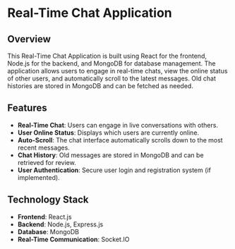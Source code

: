 # Real-Time Chat Application

## Overview
This Real-Time Chat Application is built using React for the frontend, Node.js for the backend, and MongoDB for database management. The application allows users to engage in real-time chats, view the online status of other users, and automatically scroll to the latest messages. Old chat histories are stored in MongoDB and can be fetched as needed.

## Features
- **Real-Time Chat**: Users can engage in live conversations with others.
- **User Online Status**: Displays which users are currently online.
- **Auto-Scroll**: The chat interface automatically scrolls down to the most recent messages.
- **Chat History**: Old messages are stored in MongoDB and can be retrieved for review.
- **User Authentication**: Secure user login and registration system (if implemented).
  
## Technology Stack
- **Frontend**: React.js
- **Backend**: Node.js, Express.js
- **Database**: MongoDB
- **Real-Time Communication**: Socket.IO




